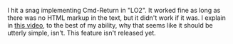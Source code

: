 I hit a snag implementing Cmd-Return in "LO2". It worked fine as long as there was no HTML markup in the text, but it didn't work if it was. I explain in <a href="https://www.youtube.com/watch?v=m_a6dEoad5c">this video</a>, to the best of my ability, why that seems like it should be utterly simple, isn't. This feature isn't released yet. 
